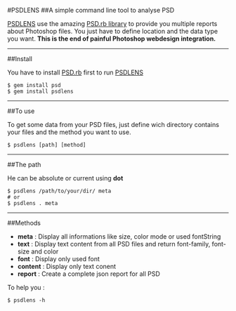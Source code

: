 #PSDLENS
##A simple command line tool to analyse PSD
 
[PSDLENS](https://github.com/Yago31/psdlens) use the amazing [PSD.rb library](http://cosmos.layervault.com/psdrb.html) to provide you multiple reports about Photoshop files. You just have to define location and the data type you want. **This is the end of painful Photoshop webdesign integration.**

<hr />

##Install
    
You have to install [PSD.rb](http://cosmos.layervault.com/psdrb.html) first to run [PSDLENS](https://github.com/Yago31/psdlens)

```
$ gem install psd
$ gem install psdlens
```
<hr />

##To use</h2>

To get some data from your PSD files, just define wich directory contains your files and the method you want to use.

```
$ psdlens [path] [method]
```
<hr />


##The path

He can be absolute or current using **dot**

```
$ psdlens /path/to/your/dir/ meta
# or
$ psdlens . meta
```
<hr />

##Methods

* **meta** : Display all informations like size, color mode or used fontString
* **text** : Display text content from all PSD files and return font-family, font-size and color
* **font** : Display only used font
* **content** : Display only text conent
* **report** : Create a complete json report for all PSD

To help you :

```
$ psdlens -h
```
